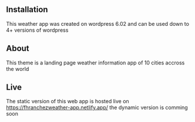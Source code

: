 ## Installation
This weather app was created on wordpress 6.02 and can be used down to 4+ versions of wordpress

## About
This theme is a landing page weather information app of 10 cities accross the world

## Live
The static version of this web app is hosted live on https://fhranchezweather-app.netlify.app/ the dynamic version is comming soon
